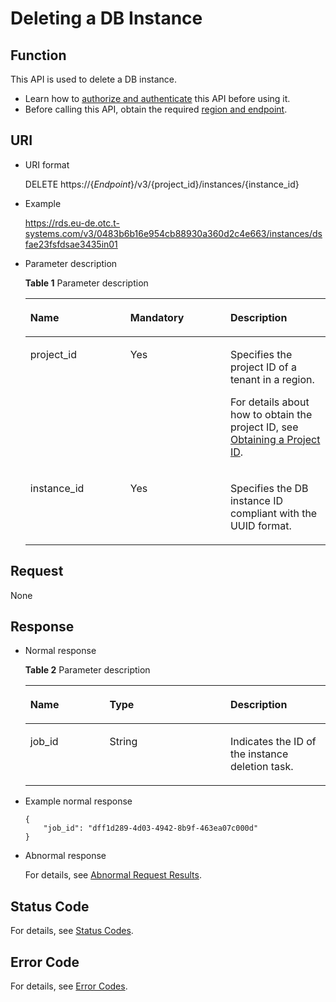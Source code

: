 # Deleting a DB Instance<a name="rds_01_0003"></a>

## Function<a name="section4284989"></a>

This API is used to delete a DB instance.

-   Learn how to  [authorize and authenticate](authentication.md)  this API before using it.
-   Before calling this API, obtain the required  [region and endpoint](https://docs.otc.t-systems.com/en-us/endpoint/index.html).

## URI<a name="section38564907"></a>

-   URI format

    DELETE https://\{_Endpoint_\}/v3/\{project\_id\}/instances/\{instance\_id\}

-   Example

    https://rds.eu-de.otc.t-systems.com/v3/0483b6b16e954cb88930a360d2c4e663/instances/dsfae23fsfdsae3435in01

-   Parameter description

    **Table  1**  Parameter description

    <a name="table65777232"></a>
    <table><thead align="left"><tr id="row46529701"><th class="cellrowborder" valign="top" width="33.33333333333333%" id="mcps1.2.4.1.1"><p id="p10809459"><a name="p10809459"></a><a name="p10809459"></a><strong id="b9296112613193"><a name="b9296112613193"></a><a name="b9296112613193"></a>Name</strong></p>
    </th>
    <th class="cellrowborder" valign="top" width="33.33333333333333%" id="mcps1.2.4.1.2"><p id="p3150961"><a name="p3150961"></a><a name="p3150961"></a><strong id="b0858729171912"><a name="b0858729171912"></a><a name="b0858729171912"></a>Mandatory</strong></p>
    </th>
    <th class="cellrowborder" valign="top" width="33.33333333333333%" id="mcps1.2.4.1.3"><p id="p53901255"><a name="p53901255"></a><a name="p53901255"></a><strong id="b14869123081916"><a name="b14869123081916"></a><a name="b14869123081916"></a>Description</strong></p>
    </th>
    </tr>
    </thead>
    <tbody><tr id="row3925534"><td class="cellrowborder" valign="top" width="33.33333333333333%" headers="mcps1.2.4.1.1 "><p id="p49532829"><a name="p49532829"></a><a name="p49532829"></a>project_id</p>
    </td>
    <td class="cellrowborder" valign="top" width="33.33333333333333%" headers="mcps1.2.4.1.2 "><p id="p52736237"><a name="p52736237"></a><a name="p52736237"></a>Yes</p>
    </td>
    <td class="cellrowborder" valign="top" width="33.33333333333333%" headers="mcps1.2.4.1.3 "><p id="p43776822"><a name="p43776822"></a><a name="p43776822"></a>Specifies the project ID of a tenant in a region.</p>
    <p id="p178064411566"><a name="p178064411566"></a><a name="p178064411566"></a>For details about how to obtain the project ID, see <a href="obtaining-a-project-id.md">Obtaining a Project ID</a>.</p>
    </td>
    </tr>
    <tr id="row19402550154517"><td class="cellrowborder" valign="top" width="33.33333333333333%" headers="mcps1.2.4.1.1 "><p id="p1046217474614"><a name="p1046217474614"></a><a name="p1046217474614"></a>instance_id</p>
    </td>
    <td class="cellrowborder" valign="top" width="33.33333333333333%" headers="mcps1.2.4.1.2 "><p id="p246284104619"><a name="p246284104619"></a><a name="p246284104619"></a>Yes</p>
    </td>
    <td class="cellrowborder" valign="top" width="33.33333333333333%" headers="mcps1.2.4.1.3 "><p id="p18462124174611"><a name="p18462124174611"></a><a name="p18462124174611"></a>Specifies the DB instance ID compliant with the UUID format.</p>
    </td>
    </tr>
    </tbody>
    </table>


## Request<a name="section1390010340492"></a>

None

## Response<a name="section36749739"></a>

-   Normal response

    **Table  2**  Parameter description

    <a name="table17474517"></a>
    <table><thead align="left"><tr id="row16146366"><th class="cellrowborder" valign="top" width="26.38%" id="mcps1.2.4.1.1"><p id="p32787233"><a name="p32787233"></a><a name="p32787233"></a><strong id="b1095164516326"><a name="b1095164516326"></a><a name="b1095164516326"></a>Name</strong></p>
    </th>
    <th class="cellrowborder" valign="top" width="40.29%" id="mcps1.2.4.1.2"><p id="p38520254"><a name="p38520254"></a><a name="p38520254"></a><strong id="b231334618324"><a name="b231334618324"></a><a name="b231334618324"></a>Type</strong></p>
    </th>
    <th class="cellrowborder" valign="top" width="33.33%" id="mcps1.2.4.1.3"><p id="p33132859"><a name="p33132859"></a><a name="p33132859"></a><strong id="b11276447183217"><a name="b11276447183217"></a><a name="b11276447183217"></a>Description</strong></p>
    </th>
    </tr>
    </thead>
    <tbody><tr id="row1625804435012"><td class="cellrowborder" valign="top" width="26.38%" headers="mcps1.2.4.1.1 "><p id="p1165525810503"><a name="p1165525810503"></a><a name="p1165525810503"></a>job_id</p>
    </td>
    <td class="cellrowborder" valign="top" width="40.29%" headers="mcps1.2.4.1.2 "><p id="p116551958135013"><a name="p116551958135013"></a><a name="p116551958135013"></a>String</p>
    </td>
    <td class="cellrowborder" valign="top" width="33.33%" headers="mcps1.2.4.1.3 "><p id="p16655115865012"><a name="p16655115865012"></a><a name="p16655115865012"></a>Indicates the ID of the instance deletion task.</p>
    </td>
    </tr>
    </tbody>
    </table>

-   Example normal response

    ```
    {
    	"job_id": "dff1d289-4d03-4942-8b9f-463ea07c000d"
    }
    ```

-   Abnormal response

    For details, see  [Abnormal Request Results](abnormal-request-results.md).


## Status Code<a name="section4778540915440"></a>

For details, see  [Status Codes](status-codes.md).

## Error Code<a name="section946032144017"></a>

For details, see  [Error Codes](error-codes.md).

